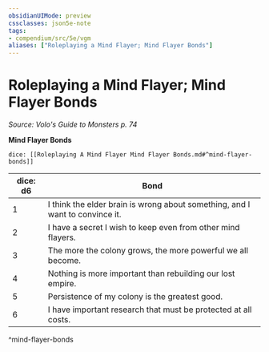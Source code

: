 ```yaml
---
obsidianUIMode: preview
cssclasses: json5e-note
tags:
- compendium/src/5e/vgm
aliases: ["Roleplaying a Mind Flayer; Mind Flayer Bonds"]
---
```

# Roleplaying a Mind Flayer; Mind Flayer Bonds
*Source: Volo's Guide to Monsters p. 74* 

**Mind Flayer Bonds**

`dice: [[Roleplaying A Mind Flayer Mind Flayer Bonds.md#^mind-flayer-bonds]]`

| dice: d6 | Bond |
|----------|------|
| 1 | I think the elder brain is wrong about something, and I want to convince it. |
| 2 | I have a secret I wish to keep even from other mind flayers. |
| 3 | The more the colony grows, the more powerful we all become. |
| 4 | Nothing is more important than rebuilding our lost empire. |
| 5 | Persistence of my colony is the greatest good. |
| 6 | I have important research that must be protected at all costs. |
^mind-flayer-bonds